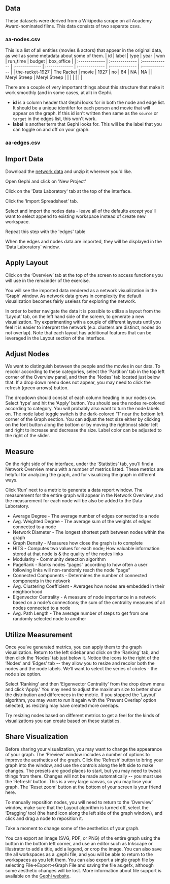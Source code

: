 ## Data
These datasets were derived from a Wikipedia scrape on all Academy Award-nominated films. This data consists of two separate csvs.

### aa-nodes.csv
This is a list of all entities (movies & actors) that appear in the original data, as well as some metadata about some of them.
| id    | label     | type     | year    | won     | run_time     | budget     | box_office     |
| :------------- | :------------- | :------------- | :------------- | :------------- | :------------- | :------------- | :------------- |
| the-racket-1927       | The Racket      | movie       | 1927      | no       | 84       | NA       | NA      |
| Meryl Streep      | Meryl Streep       |      |       |        |       |        |        |

There are a couple of very important things about this structure that make it work smoothly (and in some cases, at all) in Gephi.

- **id** is a column header that Gephi looks for in both the node and edge list. It should be a unique identifer for each person and movie that will appear on the graph. If this id isn't written then same as the `source` or `target` in the edges list, this won't work.
- **label** is another term that Gephi looks for. This will be the label that you can toggle on and off on your graph.

### aa-edges.csv

## Import Data
Download the [network data]() and unzip it wherever you'd like.

Open Gephi and click on 'New Project'

Click on the 'Data Laboratory' tab at the top of the interface.

Click the ‘Import Spreadsheet’ tab.

Select and import the nodes data - leave all of the defaults *except* you'll want to select append to existing workspace instead of create new workspace.

Repeat this step with the 'edges' table

When the edges and nodes data are imported, they will be displayed in the ‘Data Laboratory’ window.

## Apply Layout
Click on the ‘Overview’ tab at the top of the screen to access functions you will use in the remainder of the exercise.

You will see the imported data rendered as a network visualization in the ‘Graph’ window. As network data grows in complexity the default visualization becomes fairly useless for exploring the network.

In order to better navigate the data it is possible to utilize a layout from the ‘Layout’ tab, on the left hand side of the screen, to generate a new visualization. Try experimenting with a couple of different layouts until you feel it is easier to interpret the network (e.x. clusters are distinct, nodes do not overlap). Note that each layout has additional features that can be leveraged in the Layout section of the interface.

## Adjust Nodes
We want to distinguish between the people and the movies in our data. To recolor according to these categories, select the ‘Partition’ tab in the top left corner of the Overview panel, and then the ‘Nodes’ tab located just below that. If a drop down menu does not appear, you may need to click the refresh (green arrows) button.

The dropdown should consist of each column heading in our nodes csv. Select ‘type’ and hit the ‘Apply’ button. You should see the nodes re-colored according to category. You will probably also want to turn the node labels on. The node label toggle switch is the dark-colored ‘T’ near the bottom left corner of the Graph section. You can adjust the text size either by clicking on the font button along the bottom or by moving the rightmost slider left and right to increase and decrease the size. Label color can be adjusted to the right of the slider.

## Measure
On the right side of the interface, under the ‘Statistics’ tab, you’ll find a Network Overview menu with a number of metrics listed. These metrics are helpful for analyzing the graph, and for visualizing the graph in different ways.

Click ‘Run’ next to a metric to generate a data report window. The measurement for the entire graph will appear in the Network Overview, and the measurement for each node will be also be added to the Data Laboratory.

- Average Degree - The average number of edges connected to a node
- Avg. Weighted Degree - The average sum of the weights of edges connected to a node
- Network Diameter - The longest shortest path between nodes within the graph
- Graph Density - Measures how close the graph is to complete
- HITS - Computes two values for each node; How valuable information stored at that node is & the quality of the nodes links
- Modularity - Community detection algorithm
- PageRank - Ranks nodes “pages” according to how often a user following links will non-randomly reach the node “page”
- Connected Components - Determines the number of connected components in the network
- Avg. Clustering Coefficient - Averages how nodes are embedded in their neighborhood
- Eigenvector Centrality - A measure of node importance in a network based on a node’s connections; the sum of the centrality measures of all nodes connected to a node
- Avg. Path Length - The average number of steps to get from one randomly selected node to another

## Utilize Measurement
Once you’ve generated metrics, you can apply them to the graph visualization. Return to the left sidebar and click on the ‘Ranking’ tab, and then click the ‘Nodes’ tab just below it. Notice the icons to the right of the ‘Nodes’ and ‘Edges’ tab -- they allow you to resize and recolor both the nodes and the node labels. We’ll want to select the series of circles - the node size option.

Select 'Ranking' and then ‘Eigenvector Centrality’ from the drop down menu and click ‘Apply.' You may need to adjust the maximum size to better show the distribution and differences in the metric. If you stopped the ‘Layout’ algorithm, you may want to run it again with the ‘Prevent Overlap’ option selected, as resizing may have created more overlaps.

Try resizing nodes based on different metrics to get a feel for the kinds of visualizations you can create based on these statistics.

## Share Visualization
Before sharing your visualization, you may want to change the appearance of your graph. The ‘Preview’ window includes a number of options to improve the aesthetics of the graph. Click the ‘Refresh’ button to bring your graph into the window, and use the controls along the left side to make changes. The presets are good places to start, but you may need to tweak things from there. Changes will not be made automatically -- you must use the ‘Refresh’ button. This is a very large canvas, so you may lose your graph. The 'Reset zoom' button at the bottom of your screen is your friend here.

To manually reposition nodes, you will need to return to the ‘Overview’ window, make sure that the Layout algorithm is turned off, select the ‘Dragging’ tool (the hand icon along the left side of the graph window), and click and drag a node to reposition it.

Take a moment to change some of the aesthetics of your graph.

You can export an image (SVG, PDF, or PNG) of the entire graph using the button in the bottom left corner, and use an editor such as Inkscape or Illustrator to add a title, add a legend, or crop the image. You can also save the all workspaces as a .gephi file, and you will be able to return to the workspaces as you left them. You can also export a single graph file by selecting File->Export->Graph File and saving the file as.gefx, although some aesthetic changes will be lost. More information about file support is available on the [Gephi website](https://gephi.org/users/supported-graph-formats/).
